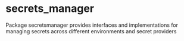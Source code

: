 # secrets_manager
Package secretsmanager provides interfaces and implementations for managing secrets across different environments and secret providers
